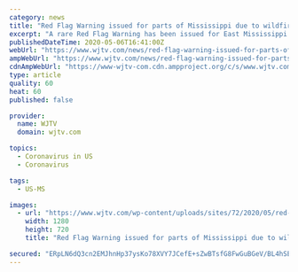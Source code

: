 ```yaml
---
category: news
title: "Red Flag Warning issued for parts of Mississippi due to wildfire risk"
excerpt: "A rare Red Flag Warning has been issued for East Mississippi because of critical fire conditions According to the Mississippi Forestry Commission, there’s a"
publishedDateTime: 2020-05-06T16:41:00Z
webUrl: "https://www.wjtv.com/news/red-flag-warning-issued-for-parts-of-mississippi-due-to-wildfire-risk/"
ampWebUrl: "https://www.wjtv.com/news/red-flag-warning-issued-for-parts-of-mississippi-due-to-wildfire-risk/amp/"
cdnAmpWebUrl: "https://www-wjtv-com.cdn.ampproject.org/c/s/www.wjtv.com/news/red-flag-warning-issued-for-parts-of-mississippi-due-to-wildfire-risk/amp/"
type: article
quality: 60
heat: 60
published: false

provider:
  name: WJTV
  domain: wjtv.com

topics:
  - Coronavirus in US
  - Coronavirus

tags:
  - US-MS

images:
  - url: "https://www.wjtv.com/wp-content/uploads/sites/72/2020/05/red-flag-warning.jpg?w=960&h=540&crop=1&resize=1280,720"
    width: 1280
    height: 720
    title: "Red Flag Warning issued for parts of Mississippi due to wildfire risk"

secured: "ERpLN6dQ3cn2EMJhnHp37ysKo78XVY7JCefE+sZwBTsfG8FwGuBGeV/BL4hSEe1epgiO3BdW+Y34QstBR+4yz5XKvGSLS6+azkwFYnJ3NRAWqdDIGiuM0cgB3W23vBCXXCotYXMOSZXyfyHRw6HasM929pSOHMg3tsk8dJ/daMScrTBDQsbX3BI3y5548R/OG6XyMcgd4CpK5FMTGqPjhdKr57c6kQAHl1qX/rtA/094Ajq3pPbCLB7DK9GohYtTgWg/i6z0K+mIH81j44sO7mRJUWx2EeSh982+qkZZBEUh1fYXLuONZEW1iTXwjMNK;PjVcEfu8NdaOjq6G8hfxvA=="
---
```


